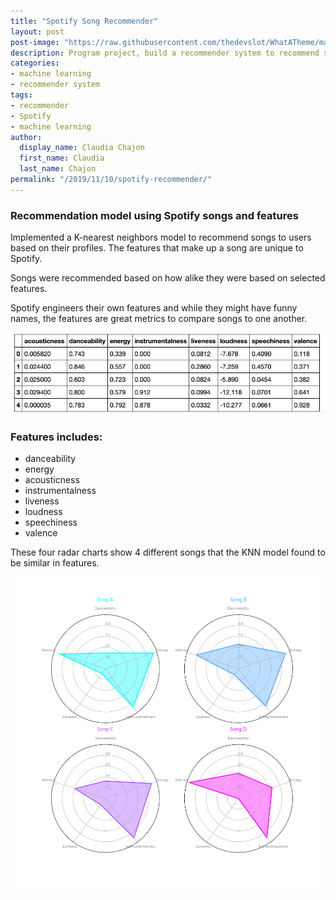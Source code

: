```yaml
---
title: "Spotify Song Recommender"
layout: post
post-image: "https://raw.githubusercontent.com/thedevslot/WhatATheme/master/assets/images/SamplePost.png?token=AHMQUEPC4IFADOF5VG4QVN26Z64GG"
description: Program project, build a recommender system to recommend similar songs using Spotify's API.
categories: 
- machine learning
- recommender system
tags:
- recommender
- Spotify
- machine learning
author:
  display_name: Claudia Chajon
  first_name: Claudia
  last_name: Chajon
permalink: "/2019/11/10/spotify-recommender/"
---
```

<h3>Recommendation model using Spotify songs and features</h3>

<p>Implemented a K-nearest neighbors model to recommend songs to users based on their profiles. The features that make up a song are unique to Spotify.</p>
<p>Songs were recommended based on how alike they were based on selected features.</p>
<p>Spotify engineers their own features and while they might have funny names, the features are great metrics to compare songs to one another.</p>

![features](/assets/images/blog_post_images/spot_features.png)

### Features includes:
- danceability
- energy
- acousticness
- instrumentalness
- liveness
- loudness
- speechiness
- valence

These four radar charts show 4 different songs that the KNN model found to be similar in features.

![charts](assets/images/blog_post_images/songcomparison.png)




